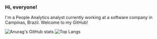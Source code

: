 ### Hi, everyone!

I'm a People Analytics analyst currently working at a software company in Campinas, Brazil. Welcome to my GitHub!


![Anurag's GitHub stats](https://github-readme-stats.vercel.app/api?username=higor-gomes93&show_icons=true&theme=radical&hide=contribs&custom_title="My")
![Top Langs](https://github-readme-stats.vercel.app/api/top-langs/?username=higor-gomes93&layout=compact&theme=radical)

